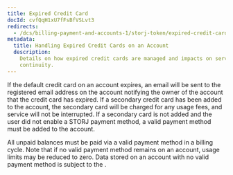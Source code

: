 ```yaml
---
title: Expired Credit Card
docId: cvfQqH1xU7fFsBfVSLvt3
redirects:
  - /dcs/billing-payment-and-accounts-1/storj-token/expired-credit-card
metadata:
  title: Handling Expired Credit Cards on an Account
  description:
    Details on how expired credit cards are managed and impacts on service
    continuity.
---
```


If the default credit card on an account expires, an email will be sent to the registered email address on the account notifying the owner of the account that the credit card has expired. If a secondary credit card has been added to the account, the secondary card will be charged for any usage fees, and service will not be interrupted. If a secondary card is not added and the user did not enable a STORJ payment method, a valid payment method must be added to the account.

All unpaid balances must be paid via a valid payment method in a billing cycle. Note that if no valid payment method remains on an account, usage limits may be reduced to zero. Data stored on an account with no valid payment method is subject to the [](docId:mF90KbpC-8pOWqTK5FW_n).
